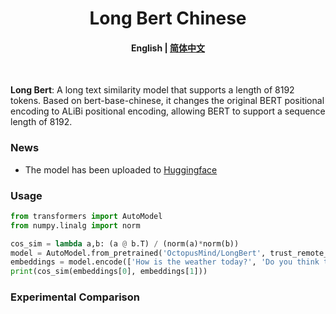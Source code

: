 
<h1 align="center">
    Long Bert Chinese
    <br>
</h1>

<h4 align="center">
    <p>
        <b>English</b> |
        <a href="https://github.com/OctopusMind/long-bert-chinese/blob/main/README.md">简体中文</a> 
    </p>
</h4>

<p >
<br>
</p>

**Long Bert**: A long text similarity model that supports a length of 8192 tokens.
Based on bert-base-chinese, it changes the original BERT positional encoding to ALiBi positional encoding, allowing BERT to support a sequence length of 8192.

### News
* The model has been uploaded to [Huggingface](https://huggingface.co/OctopusMind/LongBert)


### Usage
```python
from transformers import AutoModel
from numpy.linalg import norm

cos_sim = lambda a,b: (a @ b.T) / (norm(a)*norm(b))
model = AutoModel.from_pretrained('OctopusMind/LongBert', trust_remote_code=True) 
embeddings = model.encode(['How is the weather today?', 'Do you think the weather is good now?'])
print(cos_sim(embeddings[0], embeddings[1]))
```

### Experimental Comparison
